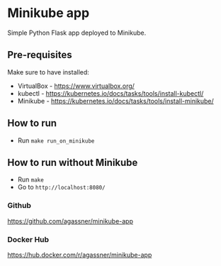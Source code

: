# Minikube app

Simple Python Flask app deployed to Minikube.

## Pre-requisites

Make sure to have installed:

- VirtualBox - https://www.virtualbox.org/
- kubectl - https://kubernetes.io/docs/tasks/tools/install-kubectl/
- Minikube - https://kubernetes.io/docs/tasks/tools/install-minikube/

## How to run

- Run `make run_on_minikube`

## How to run without Minikube

- Run `make`
- Go to `http://localhost:8080/`

### Github

https://github.com/agassner/minikube-app

### Docker Hub

https://hub.docker.com/r/agassner/minikube-app
